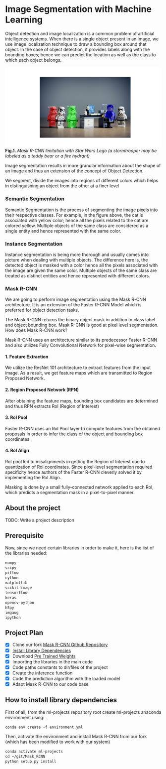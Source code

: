# Image Segmentation with Machine Learning

Object detection and image localization is a common problem of artificial  
intelligence systems. When there is a single object present in an image, we use 
image localization technique to draw a bounding box around that object. In the 
case of object detection, it provides labels along with the bounding boxes; 
hence we can predict the location as well as the class to which each object 
belongs.

![img.png](img.png)
**Fig.1.** *Mask R-CNN limitation with Star Wars Lego (a stormtrooper may be 
labeled as a teddy bear or a fire hydrant)*

Image segmentation results in more granular information about the shape of 
an image and thus an extension of the concept of Object Detection.

We segment, divide the images into regions of different colors which 
helps in distinguishing an object from the other at a finer level

### Semantic Segmentation

Semantic Segmentation is the process of segmenting the image pixels into 
their respective classes. For example, in the figure above, the cat is 
associated with yellow color; hence all the pixels related to the cat are 
colored yellow. Multiple objects of the same class are considered as a 
single entity and hence represented with the same color.

### Instance Segmentation

Instance segmentation is being more thorough and usually comes into picture 
when dealing with multiple objects. The difference here is, the detected 
object is masked with a color hence all the pixels associated with the image 
are given the same color. Multiple objects of the same class are treated as 
distinct entities and hence represented with different colors.

### Mask R-CNN

We are going to perform image segmentation using the Mask R-CNN architecture. It is an extension of the Faster R-CNN Model which is preferred for object detection tasks.

The Mask R-CNN returns the binary object mask in addition to class label and object bounding box. Mask R-CNN is good at pixel level segmentation.
How does Mask R-CNN work?

Mask R-CNN uses an architecture similar to its predecessor Faster R-CNN and also utilizes Fully Convolutional Network for pixel-wise segmentation.

#### 1. Feature Extraction

We utilize the ResNet 101 architecture to extract features from the input 
image. As a result, we get feature maps which are transmitted to Region 
Proposed Network.

#### 2. Region Proposed Network (RPN)

After obtaining the feature maps, bounding box candidates are determined and 
thus RPN extracts RoI (Region of Interest)

#### 3. RoI Pool

Faster R-CNN uses an RoI Pool layer to compute features from the obtained 
proposals in order to infer the class of the object and bounding box 
coordinates.

#### 4. RoI Align

RoI pool led to misalignments in getting the Region of Interest due to 
quantization of RoI coordinates. Since pixel-level segmentation required 
specificity hence authors of the Faster R-CNN cleverly solved it by 
implementing the RoI Align.

Masking is done by a small fully-connected network applied to each RoI, 
which predicts a segmentation mask in a pixel-to-pixel manner.

## About the project

TODO: Write a project description

## Prerequisite

Now, since we need certain libraries in order to make it, here is the list of
the libraries needed:

    numpy
    scipy
    pillow
    cython
    matplotlib
    scikit-image
    tensorflow
    keras
    opencv-python
    h5py
    imgaug
    ipython

## Project Plan

- [x] Clone our fork [Mask R-CNN Github Repository](https://github.com/labesoft/Mask_RCNN.git)
- [x] [Install Library Dependencies](#how-to-install-library-dependencies)
- [x] Download [Pre Trained Weights](https://github.com/matterport/Mask_RCNN/releases/download/v2.0/mask_rcnn_coco.h5)
- [x] Importing the libraries in the main code
- [x] Code paths constants to dir/files of the project
- [x] Create the inference function
- [x] Code the prediction algorithm with the loaded model
- [x] Adapt Mask R-CNN to our code base

## How to install library dependencies

First of all, from the ml-projects repository root create ml-projects anaconda 
environment using:

    conda env create -f environment.yml

Then, activate the environment and install Mask R-CNN from our fork (which 
has been modified to work with our system)

    conda activate ml-projects
    cd ~/git/Mask_RCNN
    python setup.py install 
